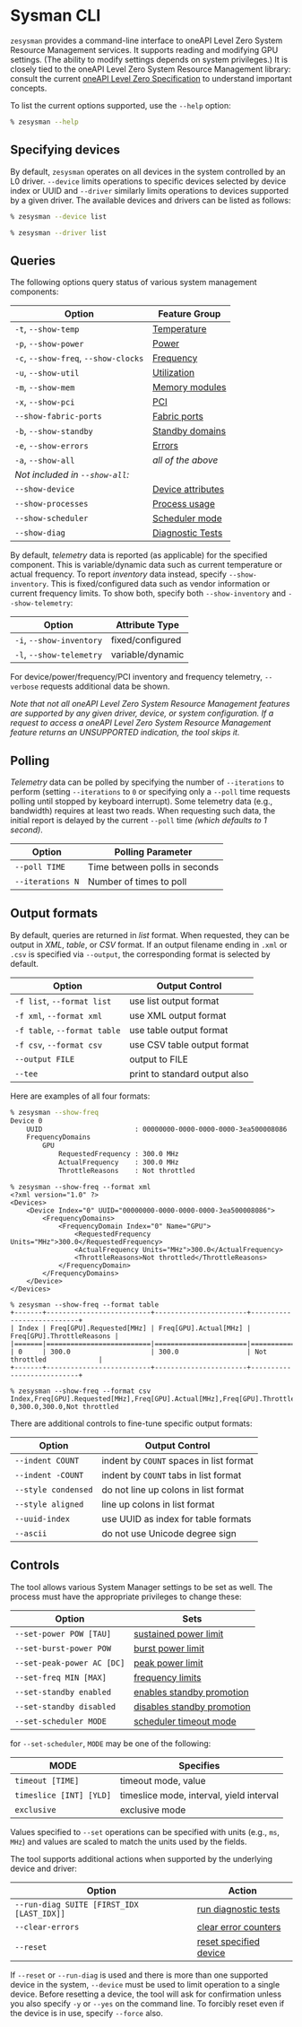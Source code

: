 # Sysman CLI

`zesysman` provides a command-line interface to oneAPI Level Zero System Resource Management services. It supports reading and modifying GPU settings. (The ability to modify settings depends on system privileges.) It is closely tied to the oneAPI Level Zero System Resource Management library: consult the current [oneAPI Level Zero Specification][1] to understand important concepts.

To list the current options supported, use the `--help` option:

```bash
% zesysman --help
```

## Specifying devices

By default, `zesysman` operates on all devices in the system controlled by an L0 driver. `--device` limits operations to specific devices selected by device index or UUID and `--driver` similarly limits operations to devices supported by a given driver. The available devices and drivers can be listed as follows:

```bash
% zesysman --device list
```
```bash
% zesysman --driver list
```

## Queries

The following options query status of various system management components:

Option                               | Feature Group
-------------------------------------|------------------------
`-t`, `--show-temp`                  | [Temperature][2]
`-p`, `--show-power`                 | [Power][3]
`-c`, `--show-freq`, `--show-clocks` | [Frequency][4]
`-u`, `--show-util`                  | [Utilization][5]
`-m`, `--show-mem`                   | [Memory modules][6]
`-x`, `--show-pci`                   | [PCI][7]
`--show-fabric-ports`                | [Fabric ports][8]
`-b`, `--show-standby`               | [Standby domains][9]
`-e`, `--show-errors`                | [Errors][10]
`-a`, `--show-all`                   | *all of the above*
*Not included in `--show-all`:*      |
`--show-device`                      | [Device attributes][11]
`--show-processes`                   | [Process usage][12]
`--show-scheduler`                   | [Scheduler mode][13]
`--show-diag`                        | [Diagnostic Tests][14]

By default, *telemetry* data is reported (as applicable) for the specified component. This is variable/dynamic data such as current temperature or actual frequency. To report *inventory* data instead, specify `--show-inventory`. This is fixed/configured data such as vendor information or current frequency limits. To show both, specify both `--show-inventory` and `--show-telemetry`:

Option                   | Attribute Type
-------------------------|-----------------
`-i`, `--show-inventory` | fixed/configured
`-l`, `--show-telemetry` | variable/dynamic

For device/power/frequency/PCI inventory and frequency telemetry, `--verbose` requests additional data be shown.

*Note that not all oneAPI Level Zero System Resource Management features are supported by any given driver, device, or system configuration. If a request to access a oneAPI Level Zero System Resource Management feature returns an UNSUPPORTED indication, the tool skips it.*

## Polling

*Telemetry* data can be polled by specifying the number of `--iterations` to perform (setting `--iterations` to `0` or specifying only a `--poll` time requests polling until stopped by keyboard interrupt). Some telemetry data (e.g., bandwidth) requires at least two reads. When requesting such data, the initial report is delayed by the current `--poll` time *(which defaults to 1 second)*.

Option           | Polling Parameter
-----------------|------------------------------
`--poll TIME`    | Time between polls in seconds
`--iterations N` | Number of times to poll

## Output formats

By default, queries are returned in *list* format. When requested, they can be output in *XML*, *table*, or *CSV* format. If an output filename ending in `.xml` or `.csv` is specified via `--output`, the corresponding format is selected by default.

Option                       | Output Control
-----------------------------|------------------------------
`-f list`, `--format list`   | use list output format
`-f xml`, `--format xml`     | use XML output format
`-f table`, `--format table` | use table output format
`-f csv`, `--format csv`     | use CSV table output format
`--output FILE`              | output to FILE
`--tee`                      | print to standard output also

Here are examples of all four formats:

```bash
% zesysman --show-freq
Device 0
    UUID                       : 00000000-0000-0000-0000-3ea500008086
    FrequencyDomains
        GPU
            RequestedFrequency : 300.0 MHz
            ActualFrequency    : 300.0 MHz
            ThrottleReasons    : Not throttled
```
```
% zesysman --show-freq --format xml
<?xml version="1.0" ?>
<Devices>
    <Device Index="0" UUID="00000000-0000-0000-0000-3ea500008086">
        <FrequencyDomains>
            <FrequencyDomain Index="0" Name="GPU">
                <RequestedFrequency Units="MHz">300.0</RequestedFrequency>
                <ActualFrequency Units="MHz">300.0</ActualFrequency>
                <ThrottleReasons>Not throttled</ThrottleReasons>
            </FrequencyDomain>
        </FrequencyDomains>
    </Device>
</Devices>
```
```
% zesysman --show-freq --format table
+-------+--------------------------+-----------------------+---------------------------+
| Index | Freq[GPU].Requested[MHz] | Freq[GPU].Actual[MHz] | Freq[GPU].ThrottleReasons |
|=======|==========================|=======================|===========================|
| 0     | 300.0                    | 300.0                 | Not throttled             |
+-------+--------------------------+-----------------------+---------------------------+
```
```
% zesysman --show-freq --format csv
Index,Freq[GPU].Requested[MHz],Freq[GPU].Actual[MHz],Freq[GPU].ThrottleReasons
0,300.0,300.0,Not throttled
```

There are additional controls to fine-tune specific output formats:

Option              | Output Control
--------------------|----------------------------------------
`--indent COUNT`    | indent by `COUNT` spaces in list format
`--indent -COUNT`   | indent by `COUNT` tabs in list format
`--style condensed` | do not line up colons in list format
`--style aligned`   | line up colons in list format 
`--uuid-index`      | use UUID as index for table formats
`--ascii`           | do not use Unicode degree sign

## Controls

The tool allows various System Manager settings to be set as well. The process must have the appropriate privileges to change these:

Option                     | Sets
---------------------------|--------------------------------
`--set-power POW [TAU]`    | [sustained power limit][3]
`--set-burst-power POW`    | [burst power limit][3]
`--set-peak-power AC [DC]` | [peak power limit][3]
`--set-freq MIN [MAX]`     | [frequency limits][4]
`--set-standby enabled`    | [enables standby promotion][9]
`--set-standby disabled`   | [disables standby promotion][9]
`--set-scheduler MODE`     | [scheduler timeout mode][13]

for `--set-scheduler`, `MODE` may be one of the following:

MODE                    | Specifies
------------------------|-----------------------------------------
`timeout [TIME]`        | timeout mode, value
`timeslice [INT] [YLD]` | timeslice mode, interval, yield interval
`exclusive`             | exclusive mode

Values specified to `--set` operations can be specified with units (e.g., `ms`, `MHz`) and values are scaled to match the units used by the fields.

The tool supports additional actions when supported by the underlying device and driver:

Option                                    | Action
------------------------------------------|-----------------------------
`--run-diag SUITE [FIRST_IDX [LAST_IDX]]` | [run diagnostic tests][14]
`--clear-errors`                          | [clear error counters][10]
`--reset`                                 | [reset specified device][15]

If `--reset` or `--run-diag` is used and there is more than one supported device in the system, `--device` must be used to limit operation to a single device. Before resetting a device, the tool will ask for confirmation unless you also specify `-y` or `--yes` on the command line. To forcibly reset even if the device is in use, specify `--force` also.

[1]: https://spec.oneapi.com/level-zero/1.0.4/sysman/PROG.html
[2]: https://spec.oneapi.com/level-zero/1.0.4/sysman/PROG.html#querying-temperature
[3]: https://spec.oneapi.com/level-zero/1.0.4/sysman/PROG.html#operations-on-power-domains
[4]: https://spec.oneapi.com/level-zero/1.0.4/sysman/PROG.html#operations-on-frequency-domains
[5]: https://spec.oneapi.com/level-zero/1.0.4/sysman/PROG.html#operations-on-engine-groups
[6]: https://spec.oneapi.com/level-zero/1.0.4/sysman/PROG.html#querying-memory-modules
[7]: https://spec.oneapi.com/level-zero/1.0.4/sysman/PROG.html#pci-link-operations
[8]: https://spec.oneapi.com/level-zero/1.0.4/sysman/PROG.html#operations-on-fabric-ports
[9]: https://spec.oneapi.com/level-zero/1.0.4/sysman/PROG.html#operations-on-standby-domains
[10]: https://spec.oneapi.com/level-zero/1.0.4/sysman/PROG.html#querying-ras-errors
[11]: https://spec.oneapi.com/level-zero/1.0.4/sysman/PROG.html#device-properties
[12]: https://spec.oneapi.com/level-zero/1.0.4/sysman/PROG.html#host-processes
[13]: https://spec.oneapi.com/level-zero/1.0.4/sysman/PROG.html#scheduler-operations
[14]: https://spec.oneapi.com/level-zero/1.0.4/sysman/PROG.html#performing-diagnostics
[15]: https://spec.oneapi.com/level-zero/1.0.4/sysman/PROG.html#device-reset
